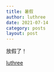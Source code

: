 ```yaml
---
title: 暑假
author: luthree
date: 2021-07-14
category: posts
layout: post
---
```


放假了！

[luthree](http://www.luthree.tk)
